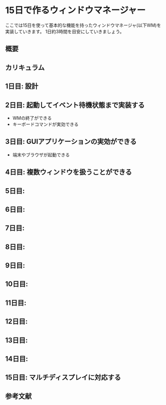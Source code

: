 
# 15日で作るウィンドウマネージャー

ここでは15日を使って基本的な機能を持ったウィンドウマネージャ(以下WM)を
実装していきます。
1日約3時間を目安にしていきましょう。

## 概要
## カリキュラム
## 1日目: 設計
## 2日目: 起動してイベント待機状態まで実装する
 - WMの終了ができる
 - キーボードコマンドが実効できる
## 3日目: GUIアプリケーションの実効ができる
 - 端末やブラウザが起動できる
## 4日目: 複数ウィンドウを扱うことができる
## 5日目: 
## 6日目: 
## 7日目: 
## 8日目: 
## 9日目: 
## 10日目: 
## 11日目: 
## 12日目: 
## 13日目: 
## 14日目: 
## 15日目: マルチディスプレイに対応する
## 参考文献
